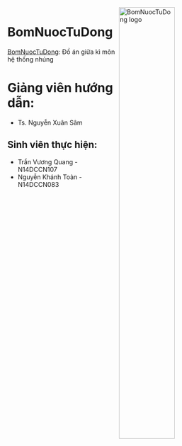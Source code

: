 
<img src="https://volersystems.com/wp-content/uploads/2016/10/Voler-Robot-embeddedsystems.png" alt="BomNuocTuDong logo" title="BomNuocTuDong" align="right" width="50%" height="50%"/>

# BomNuocTuDong
[BomNuocTuDong][bomnuoc]: Đồ án giữa kì môn hệ thống nhúng

# Giảng viên hướng dẫn:
* Ts. Nguyễn Xuân Sâm

## Sinh viên thực hiện:
* Trần Vương Quang - N14DCCN107
* Nguyễn Khánh Toàn - N14DCCN083


[bomnuoc]: https://github.com/hiimkol/BomNuocTuDong
